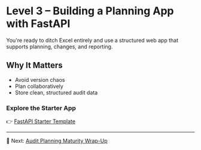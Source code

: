 # Level 3 – Building a Planning App with FastAPI

You're ready to ditch Excel entirely and use a structured web app that supports planning, changes, and reporting.

## Why It Matters

- Avoid version chaos
- Plan collaboratively
- Store clean, structured audit data

### Explore the Starter App
👉 [FastAPI Starter Template](../level-3-fastapi/README.md)

---

📌 Next: [Audit Planning Maturity Wrap-Up](wrap-up-en.md)
